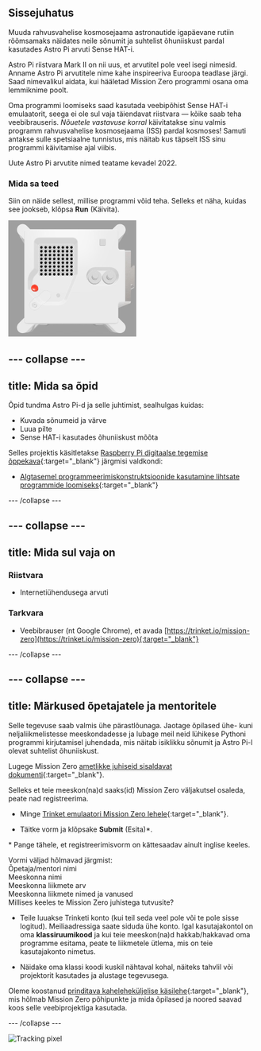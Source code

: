 ## Sissejuhatus

Muuda rahvusvahelise kosmosejaama astronautide igapäevane rutiin rõõmsamaks näidates neile sõnumit ja suhtelist õhuniiskust pardal kasutades Astro Pi arvuti Sense HAT-i.

Astro Pi riistvara Mark II on nii uus, et arvutitel pole veel isegi nimesid. Anname Astro Pi arvutitele nime kahe inspireeriva Euroopa teadlase järgi. Saad nimevalikul aidata, kui hääletad Mission Zero programmi osana oma lemmiknime poolt.

Oma programmi loomiseks saad kasutada veebipõhist Sense HAT-i emulaatorit, seega ei ole sul vaja täiendavat riistvara — kõike saab teha veebibrauseris. *Nõuetele vastavuse korral* käivitatakse sinu valmis programm rahvusvahelise kosmosejaama (ISS) pardal kosmoses! Samuti antakse sulle spetsiaalne tunnistus, mis näitab kus täpselt ISS sinu programmi käivitamise ajal viibis.

Uute Astro Pi arvutite nimed teatame kevadel 2022.

### Mida sa teed

Siin on näide sellest, millise programmi võid teha. Selleks et näha, kuidas see jookseb, klõpsa **Run** (Käivita).

![Trinket Sense HAT-i emulaator, kus on käivitatud näidisprogramm, mis kerib niiskuse väärtust üle LED-maatriksi ja kuvab seejärel kala pildi](images/M0_4.gif)

--- collapse ---
---
title: Mida sa õpid
---

Õpid tundma Astro Pi-d ja selle juhtimist, sealhulgas kuidas:
+ Kuvada sõnumeid ja värve
+ Luua pilte
+ Sense HAT-i kasutades õhuniiskust mõõta

Selles projektis käsitletakse [Raspberry Pi digitaalse tegemise õppekava](http://rpf.io/curriculum){:target="_blank"} järgmisi valdkondi:

+ [Algtasemel programmeerimiskonstruktsioonide kasutamine lihtsate programmide loomiseks](https://curriculum.raspberrypi.org/programming/creator/){:target="_blank"}

--- /collapse ---

--- collapse ---
---
title: Mida sul vaja on
---

### Riistvara

+ Internetiühendusega arvuti

### Tarkvara

+ Veebibrauser (nt Google Chrome), et avada [https://trinket.io/mission-zero](https://trinket.io/mission-zero){:target="_blank"}

--- /collapse ---

--- collapse ---
---
title: Märkused õpetajatele ja mentoritele
---

Selle tegevuse saab valmis ühe pärastlõunaga. Jaotage õpilased ühe- kuni neljaliikmelistesse meeskondadesse ja lubage meil neid lühikese Pythoni programmi kirjutamisel juhendada, mis näitab isiklikku sõnumit ja Astro Pi-l olevat suhtelist õhuniiskust.

Lugege Mission Zero [ametlikke juhiseid sisaldavat dokumenti](https://astro-pi.org/media/mission-zero-guidelines/Astro_Pi_Mission_Zero_Guidelines_2021_22-et.pdf){:target="_blank"}.

Selleks et teie meeskon(na)d saaks(id) Mission Zero väljakutsel osaleda, peate nad registreerima.

+ Minge [Trinket emulaatori Mission Zero lehele](https://trinket.io/mission-zero){:target="_blank"}.

+ Täitke vorm ja klõpsake **Submit** (Esita)\*.

\* Pange tähele, et registreerimisvorm on kättesaadav ainult inglise keeles.

Vormi väljad hõlmavad järgmist:  
Õpetaja/mentori nimi   
Meeskonna nimi  
Meeskonna liikmete arv  
Meeskonna liikmete nimed ja vanused  
Millises keeles te Mission Zero juhistega tutvusite?

+ Teile luuakse Trinketi konto (kui teil seda veel pole või te pole sisse logitud). Meiliaadressiga saate siduda ühe konto. Igal kasutajakontol on oma **klassiruumikood** ja kui teie meeskon(na)d hakkab/hakkavad oma programme esitama, peate te liikmetele ütlema, mis on teie kasutajakonto nimetus.

+ Näidake oma klassi koodi kuskil nähtaval kohal, näiteks tahvlil või projektorit kasutades ja alustage tegevusega.

 Oleme koostanud [prinditava kaheleheküljelise käsilehe](https://astro-pi.org/astro_pi_mission_zero_project_print_out_v10_print/){:target="_blank"}, mis hõlmab Mission Zero põhipunkte ja mida õpilased ja noored saavad koos selle veebiprojektiga kasutada.

--- /collapse ---

![Tracking pixel](https://code.org/api/hour/begin_raspberrypi_astropi.png)
